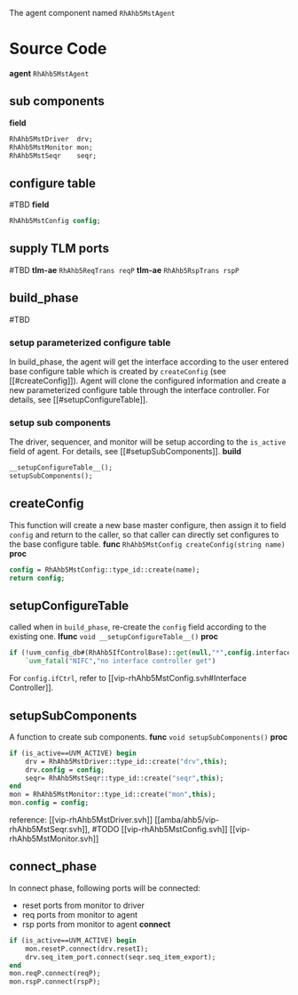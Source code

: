 The agent component named `RhAhb5MstAgent`
# Source Code
**agent** `RhAhb5MstAgent`

## sub components
**field**
```systemverilog
RhAhb5MstDriver  drv;
RhAhb5MstMonitor mon;
RhAhb5MstSeqr    seqr;
```
## configure table
#TBD 
**field**
```systemverilog
RhAhb5MstConfig config;
```
## supply TLM ports
#TBD 
**tlm-ae** `RhAhb5ReqTrans reqP`
**tlm-ae** `RhAhb5RspTrans rspP`
## build_phase
#TBD 
### setup parameterized configure table
In build_phase, the agent will get the interface according to the user entered base configure table which is created by `createConfig` (see [[#createConfig]]). Agent will clone the configured information and create a new parameterized configure table through the interface controller.
For details, see [[#setupConfigureTable]].
### setup sub components
The driver, sequencer, and monitor will be setup according to the `is_active` field of agent.
For details, see [[#setupSubComponents]].
**build**
```systemverilog
__setupConfigureTable__();
setupSubComponents();
```
## createConfig
This function will create a new base master configure, then assign it to field `config` and return to the caller, so that caller can directly set configures to the base configure table.
**func** `RhAhb5MstConfig createConfig(string name)`
**proc**
```systemverilog
config = RhAhb5MstConfig::type_id::create(name);
return config;
```
## setupConfigureTable
called when in `build_phase`, re-create the `config` field according to the existing one.
**lfunc** `void __setupConfigureTable__()`
**proc**
```systemverilog
if (!uvm_config_db#(RhAhb5IfControlBase)::get(null,"*",config.interfacePath,config.ifCtrl))
	`uvm_fatal("NIFC","no interface controller get")
```
For `config.ifCtrl`, refer to [[vip-rhAhb5MstConfig.svh#Interface Controller]].
## setupSubComponents
A function to create sub components.
**func** `void setupSubComponents()`
**proc**
```systemverilog
if (is_active==UVM_ACTIVE) begin
	drv = RhAhb5MstDriver::type_id::create("drv",this);
	drv.config = config;
	seqr= RhAhb5MstSeqr::type_id::create("seqr",this);
end
mon = RhAhb5MstMonitor::type_id::create("mon",this);
mon.config = config;
```
reference:
[[vip-rhAhb5MstDriver.svh]]
[[amba/ahb5/vip-rhAhb5MstSeqr.svh]], #TODO 
[[vip-rhAhb5MstConfig.svh]]
[[vip-rhAhb5MstMonitor.svh]]
## connect_phase
In connect phase, following ports will be connected:
- reset ports from monitor to driver
- req ports from monitor to agent
- rsp ports from monitor to agent
**connect**
```systemverilog
if (is_active==UVM_ACTIVE) begin
	mon.resetP.connect(drv.resetI);
	drv.seq_item_port.connect(seqr.seq_item_export);
end
mon.reqP.connect(reqP);
mon.rspP.connect(rspP);
```
